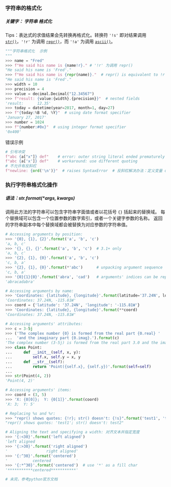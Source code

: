 ### 字符串的格式化
##### 关键字： 字符串  格式化

Tips：表达式的求值结果会先转换再格式化。转换符 `'!s'` 即对结果调用 [`str()`](https://docs.python.org/zh-cn/3.7/library/stdtypes.html#str)，`'!r'` 为调用 [`repr()`](https://docs.python.org/zh-cn/3.7/library/functions.html#repr)，而 `'!a'` 为调用 [`ascii()`](https://docs.python.org/zh-cn/3.7/library/functions.html#ascii)。

```python
"""字符串格式化  示例
"""
>>> name = "Fred"
>>> f"He said his name is {name!r}." # '!r' 为调用 repr()
"He said his name is 'Fred'."
>>> f"He said his name is {repr(name)}."  # repr() is equivalent to !r
"He said his name is 'Fred'."
>>> width = 10
>>> precision = 4
>>> value = decimal.Decimal("12.34567")
>>> f"result: {value:{width}.{precision}}"  # nested fields
'result:      12.35'
>>> today = datetime(year=2017, month=1, day=27)
>>> f"{today:%B %d, %Y}"  # using date format specifier
'January 27, 2017'
>>> number = 1024
>>> f"{number:#0x}"  # using integer format specifier
'0x400'
```

错误示例

```python
# 引号冲突
f"abc {a["x"]} def"    # error: outer string literal ended prematurely
f"abc {a['x']} def"    # workaround: use different quoting
# 不允许有反斜杠
f"newline: {ord('\n')}"  # raises SyntaxError  # 反斜杠解决办法：定义变量 order = ord('\n')

```



### 执行字符串格式化操作

##### 语法：str.format(*args, kwargs)

调用此方法的字符串可以包含字符串字面值或者以花括号 `{}` 括起来的替换域。 每个替换域可以包含一个位置参数的数字索引，或者一个关键字参数的名称。 返回的字符串副本中每个替换域都会被替换为对应参数的字符串值。

```python
# Accessing arguments by position:
>>> '{0}, {1}, {2}'.format('a', 'b', 'c')
'a, b, c'
>>> '{}, {}, {}'.format('a', 'b', 'c')  # 3.1+ only
'a, b, c'
>>> '{2}, {1}, {0}'.format('a', 'b', 'c')
'c, b, a'
>>> '{2}, {1}, {0}'.format(*'abc')      # unpacking argument sequence
'c, b, a'
>>> '{0}{1}{0}'.format('abra', 'cad')   # arguments' indices can be repeated
'abracadabra'

# Accessing arguments by name:
>>> 'Coordinates: {latitude}, {longitude}'.format(latitude='37.24N', longitude='-115.81W')
'Coordinates: 37.24N, -115.81W'
>>> coord = {'latitude': '37.24N', 'longitude': '-115.81W'}
>>> 'Coordinates: {latitude}, {longitude}'.format(**coord)
'Coordinates: 37.24N, -115.81W'

# Accessing arguments' attributes:
>>> c = 3-5j
>>> ('The complex number {0} is formed from the real part {0.real} '
...  'and the imaginary part {0.imag}.').format(c)
'The complex number (3-5j) is formed from the real part 3.0 and the imaginary part -5.0.'
>>> class Point:
...     def __init__(self, x, y):
...         self.x, self.y = x, y
...     def __str__(self):
...         return 'Point({self.x}, {self.y})'.format(self=self)
...
>>> str(Point(4, 2))
'Point(4, 2)'

# Accessing arguments' items:
>>> coord = (3, 5)
>>> 'X: {0[0]};  Y: {0[1]}'.format(coord)
'X: 3;  Y: 5'

# Replacing %s and %r:
>>> "repr() shows quotes: {!r}; str() doesn't: {!s}".format('test1', 'test2')
"repr() shows quotes: 'test1'; str() doesn't: test2"

# Aligning the text and specifying a width: 对齐文本并指定宽度
>>> '{:<30}'.format('left aligned')
'left aligned                  '
>>> '{:>30}'.format('right aligned')
'                 right aligned'
>>> '{:^30}'.format('centered')
'           centered           '
>>> '{:*^30}'.format('centered')  # use '*' as a fill char
'***********centered***********'

# 未完，参考python官方文档
```

